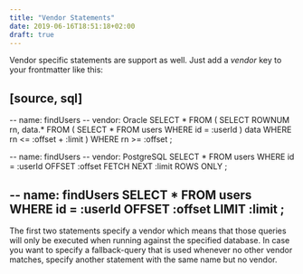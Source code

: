 ```yaml
---
title: "Vendor Statements"
date: 2019-06-16T18:51:18+02:00
draft: true
---
```


Vendor specific statements are support as well. Just add a *vendor* key to your frontmatter like this:

[source, sql]
----
-- name: findUsers
-- vendor: Oracle
SELECT  *
FROM    (
    SELECT  ROWNUM rn, data.*
    FROM    (
        SELECT  *
        FROM    users
        WHERE   id = :userId
    ) data
    WHERE   rn <=  :offset + :limit
)
WHERE rn >= :offset
;

-- name: findUsers
-- vendor: PostgreSQL
SELECT  *
FROM    users
WHERE   id = :userId
OFFSET  :offset
FETCH NEXT :limit ROWS ONLY
;

-- name: findUsers
SELECT  *
FROM    users
WHERE   id = :userId
OFFSET  :offset
LIMIT   :limit
;
----

The first two statements specify a vendor which means that those queries will only be executed when running against the specified database. In case you want to specify a fallback-query that is used whenever no other vendor matches, specify another statement with the same name but no vendor.
